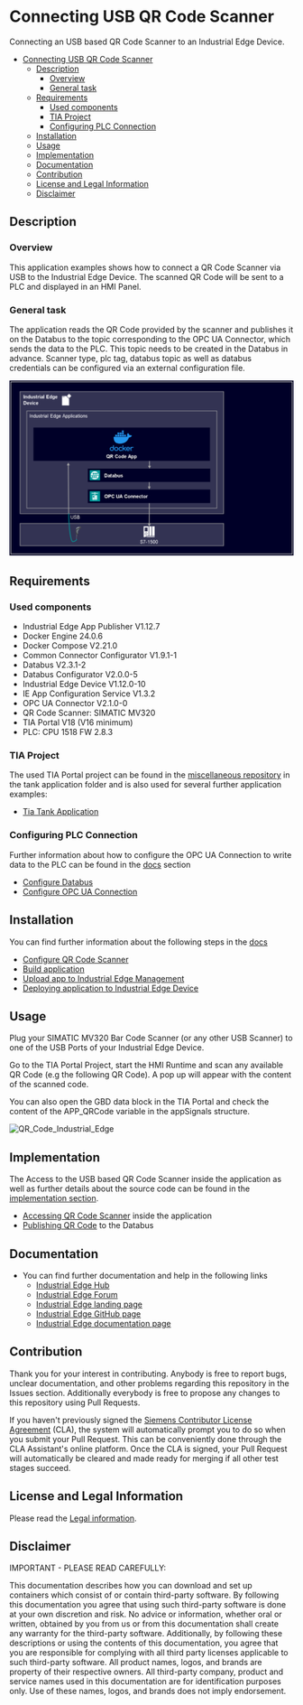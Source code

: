 # Connecting USB QR Code Scanner

Connecting an USB based QR Code Scanner to an Industrial Edge Device.

- [Connecting USB QR Code Scanner](#connecting-usb-qr-code-scanner)
  - [Description](#description)
    - [Overview](#overview)
    - [General task](#general-task)
  - [Requirements](#requirements)
    - [Used components](#used-components)
    - [TIA Project](#tia-project)
    - [Configuring PLC Connection](#configuring-plc-connection)
  - [Installation](#installation)
  - [Usage](#usage)
  - [Implementation](#implementation)
  - [Documentation](#documentation)
  - [Contribution](#contribution)
  - [License and Legal Information](#license-and-legal-information)
  - [Disclaimer](#disclaimer)

## Description

### Overview

This application examples shows how to connect a QR Code Scanner via USB to the Industrial Edge Device. The scanned QR Code will be sent to a PLC and displayed in an HMI Panel.

### General task

The application reads the QR Code provided by the scanner and publishes it on the Databus to the topic corresponding to the OPC UA Connector, which sends the data to the PLC. This topic needs to be created in the Databus in advance.
Scanner type, plc tag, databus topic as well as databus credentials can be configured via an external configuration file.

![deploy VFC](docs/graphics/qrcode_task.png)

## Requirements

### Used components

- Industrial Edge App Publisher V1.12.7
- Docker Engine 24.0.6
- Docker Compose V2.21.0
- Common Connector Configurator V1.9.1-1
- Databus V2.3.1-2
- Databus Configurator V2.0.0-5
- Industrial Edge Device V1.12.0-10
- IE App Configuration Service V1.3.2
- OPC UA Connector V2.1.0-0
- QR Code Scanner: SIMATIC MV320
- TIA Portal V18 (V16 minimum)
- PLC: CPU 1518 FW 2.8.3

### TIA Project

The used TIA Portal project can be found in the [miscellaneous repository](https://github.com/industrial-edge/miscellaneous) in the tank application folder and is also used for several further application examples:

- [Tia Tank Application](https://github.com/industrial-edge/miscellaneous/tree/main/tank%20application)
  
### Configuring PLC Connection

Further information about how to configure the OPC UA Connection to write data to the PLC can be found in the [docs](docs/PLC_connection.md) section

- [Configure Databus](docs/PLC_connection.md#configuring-databus)
- [Configure OPC UA Connection](docs/PLC_connection.md#configuring-opc-ua-connector)

## Installation

You can find further information about the following steps in the [docs](./docs/Installation.md)

- [Configure QR Code Scanner](docs/Installation.md#configure-qr-code-scanner)
- [Build application](docs/Installation.md#build-application)
- [Upload app to Industrial Edge Management](docs/Installation.md#upload-scanner-app-to-the-industrial-edge-managment)
- [Deploying application to Industrial Edge Device](docs/Installation.md#deploying-of-qr-code-scanner-demo)

## Usage

Plug your SIMATIC MV320 Bar Code Scanner (or any other USB Scanner) to one of the USB Ports of your Industrial Edge Device.

Go to the TIA Portal Project, start the HMI Runtime and scan any available QR Code (e.g the following QR Code). A pop up will appear with the content of the scanned code.

You can also open the GBD data block in the TIA Portal and check the content of the APP_QRCode variable in the appSignals structure.

![QR_Code_Industrial_Edge](docs/graphics/qr_code_industrial_edge.png)

## Implementation
The Access to the USB based QR Code Scanner inside the application as well as further details about the source code can be found in the [implementation section](docs/Implementation.md).

- [Accessing QR Code Scanner](docs/Implementation.md#accessing-qr-code-scanner) inside the application
- [Publishing QR Code](docs/Implementation.md#accessing-qr-code-scanner) to the Databus

## Documentation
 
- You can find further documentation and help in the following links
  - [Industrial Edge Hub](https://iehub.eu1.edge.siemens.cloud/#/documentation)
  - [Industrial Edge Forum](https://forum.mendix.com/link/space/industrial-edge)
  - [Industrial Edge landing page](https://new.siemens.com/global/en/products/automation/topic-areas/industrial-edge/simatic-edge.html)
  - [Industrial Edge GitHub page](https://github.com/industrial-edge)
  - [Industrial Edge documentation page](https://docs.eu1.edge.siemens.cloud/index.html)
  
## Contribution

Thank you for your interest in contributing. Anybody is free to report bugs, unclear documentation, and other problems regarding this repository in the Issues section.
Additionally everybody is free to propose any changes to this repository using Pull Requests.

If you haven't previously signed the [Siemens Contributor License Agreement](https://cla-assistant.io/industrial-edge/) (CLA), the system will automatically prompt you to do so when you submit your Pull Request. This can be conveniently done through the CLA Assistant's online platform. Once the CLA is signed, your Pull Request will automatically be cleared and made ready for merging if all other test stages succeed.

## License and Legal Information

Please read the [Legal information](LICENSE.txt).

## Disclaimer

IMPORTANT - PLEASE READ CAREFULLY:

This documentation describes how you can download and set up containers which consist of or contain third-party software. By following this documentation you agree that using such third-party software is done at your own discretion and risk. No advice or information, whether oral or written, obtained by you from us or from this documentation shall create any warranty for the third-party software. Additionally, by following these descriptions or using the contents of this documentation, you agree that you are responsible for complying with all third party licenses applicable to such third-party software. All product names, logos, and brands are property of their respective owners. All third-party company, product and service names used in this documentation are for identification purposes only. Use of these names, logos, and brands does not imply endorsement.
